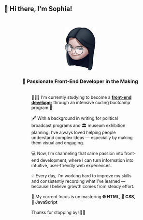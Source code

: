 ## 👋 Hi there, I'm Sophia!

<br>
<p align="center">
<img src="images/Sophia.png" width="100" >
</p>
<h3 align="center">🌱 Passionate Front-End Developer in the Making</h3>

<div style="margin-left:auto; margin-right:auto; width: 70%; text-align: left; padding-left:30px;">
<br>
 🙋🏻‍♀️ I'm currently studying to become a <span style="font-weight: bold; text-decoration: underline;">front-end developer</span> through an intensive coding bootcamp program 🚀
<br><br>🖋 With a background in writing for political broadcast programs and 🏛 museum exhibition planning, I’ve always loved helping people understand complex ideas — especially by making them visual and engaging.
<br><br>💻 Now, I’m channeling that same passion into front-end development,
where I can turn information into intuitive, user-friendly web experiences.
<br><br>💡 Every day, I’m working hard to improve my skills and consistently recording what I’ve learned — because I believe growth comes from steady effort.
<br><br>🔧 My current focus is on mastering <span style="font-weight: bold;">🌐 HTML</span>, <span style="font-weight:bold;">🎨 CSS</span>, <span style="font-weight:bold;">💛 JavaScript</span> 
<br><br>Thanks for stopping by! 🌱✨ </div>
